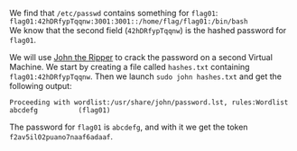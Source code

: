 We find that `/etc/passwd` contains something for `flag01`: `flag01:42hDRfypTqqnw:3001:3001::/home/flag/flag01:/bin/bash`  
We know that the second field (`42hDRfypTqqnw`) is the hashed password for `flag01`.

We will use [John the Ripper](https://tools.kali.org/password-attacks/john) to crack the password on a second Virtual Machine. We start by creating a file called `hashes.txt` containing `flag01:42hDRfypTqqnw`. Then we launch `sudo john hashes.txt` and get the following output:
```
Proceeding with wordlist:/usr/share/john/password.lst, rules:Wordlist
abcdefg          (flag01)
```

The password for `flag01` is `abcdefg`, and with it we get the token `f2av5il02puano7naaf6adaaf`.